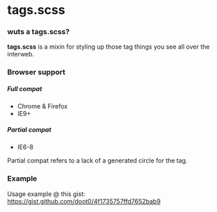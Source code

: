 tags.scss
====
### wuts a tags.scss?
**tags.scss** is a mixin for styling up those tag things you see all over the interweb.

### Browser support
##### Full compat
- Chrome & Firefox
- IE9+

##### Partial compat
- IE6-8

Partial compat refers to a lack of a generated circle for the tag.

### Example
Usage example @ this gist: https://gist.github.com/doot0/4f1735757ffd7652bab9
